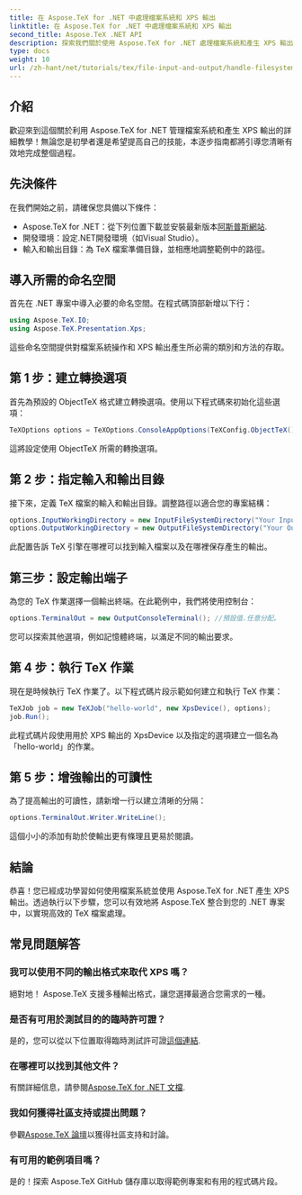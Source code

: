 ```yaml
---
title: 在 Aspose.TeX for .NET 中處理檔案系統和 XPS 輸出
linktitle: 在 Aspose.TeX for .NET 中處理檔案系統和 XPS 輸出
second_title: Aspose.TeX .NET API
description: 探索我們關於使用 Aspose.TeX for .NET 處理檔案系統和產生 XPS 輸出的綜合指南。這個逐步教程涵蓋了從設定環境到執行 TeX 作業的所有內容。
type: docs
weight: 10
url: /zh-hant/net/tutorials/tex/file-input-and-output/handle-filesystem-and-xps-output/
---
```

## 介紹

歡迎來到這個關於利用 Aspose.TeX for .NET 管理檔案系統和產生 XPS 輸出的詳細教學！無論您是初學者還是希望提高自己的技能，本逐步指南都將引導您清晰有效地完成整個過程。

## 先決條件

在我們開始之前，請確保您具備以下條件：

-  Aspose.TeX for .NET：從下列位置下載並安裝最新版本[阿斯普斯網站](https://releases.aspose.com/tex/net/).
- 開發環境：設定.NET開發環境（如Visual Studio）。
- 輸入和輸出目錄：為 TeX 檔案準備目錄，並相應地調整範例中的路徑。

## 導入所需的命名空間

首先在 .NET 專案中導入必要的命名空間。在程式碼頂部新增以下行：

```csharp
using Aspose.TeX.IO;
using Aspose.TeX.Presentation.Xps;
```

這些命名空間提供對檔案系統操作和 XPS 輸出產生所必需的類別和方法的存取。

## 第 1 步：建立轉換選項

首先為預設的 ObjectTeX 格式建立轉換選項。使用以下程式碼來初始化這些選項：

```csharp
TeXOptions options = TeXOptions.ConsoleAppOptions(TeXConfig.ObjectTeX());
```

這將設定使用 ObjectTeX 所需的轉換選項。

## 第 2 步：指定輸入和輸出目錄

接下來，定義 TeX 檔案的輸入和輸出目錄。調整路徑以適合您的專案結構：

```csharp
options.InputWorkingDirectory = new InputFileSystemDirectory("Your Input Directory");
options.OutputWorkingDirectory = new OutputFileSystemDirectory("Your Output Directory");
```

此配置告訴 TeX 引擎在哪裡可以找到輸入檔案以及在哪裡保存產生的輸出。

## 第三步：設定輸出端子

為您的 TeX 作業選擇一個輸出終端。在此範例中，我們將使用控制台：

```csharp
options.TerminalOut = new OutputConsoleTerminal(); //預設值.任意分配。
```

您可以探索其他選項，例如記憶體終端，以滿足不同的輸出要求。

## 第 4 步：執行 TeX 作業

現在是時候執行 TeX 作業了。以下程式碼片段示範如何建立和執行 TeX 作業：

```csharp
TeXJob job = new TeXJob("hello-world", new XpsDevice(), options);
job.Run();
```

此程式碼片段使用用於 XPS 輸出的 XpsDevice 以及指定的選項建立一個名為「hello-world」的作業。

## 第 5 步：增強輸出的可讀性

為了提高輸出的可讀性，請新增一行以建立清晰的分隔：

```csharp
options.TerminalOut.Writer.WriteLine();
```

這個小小的添加有助於使輸出更有條理且更易於閱讀。

## 結論

恭喜！您已經成功學習如何使用檔案系統並使用 Aspose.TeX for .NET 產生 XPS 輸出。透過執行以下步驟，您可以有效地將 Aspose.TeX 整合到您的 .NET 專案中，以實現高效的 TeX 檔案處理。

## 常見問題解答

### 我可以使用不同的輸出格式來取代 XPS 嗎？

絕對地！ Aspose.TeX 支援多種輸出格式，讓您選擇最適合您需求的一種。

### 是否有可用於測試目的的臨時許可證？

是的，您可以從以下位置取得臨時測試許可證[這個連結](https://purchase.conholdate.com/temporary-license/).

### 在哪裡可以找到其他文件？

有關詳細信息，請參閱[Aspose.TeX for .NET 文檔](https://reference.aspose.com/tex/net/).

### 我如何獲得社區支持或提出問題？

參觀[Aspose.TeX 論壇](https://forum.aspose.com/c/tex/47)以獲得社區支持和討論。

### 有可用的範例項目嗎？

是的！探索 Aspose.TeX GitHub 儲存庫以取得範例專案和有用的程式碼片段。
